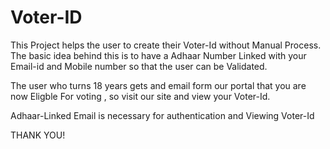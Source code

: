 # Voter-ID

This Project helps the user to create their Voter-Id without Manual Process. The basic idea behind this is to have a Adhaar Number Linked with your Email-id and Mobile number so that the user can be Validated.

The user who turns 18 years gets and email form our portal that you are now Eligble For voting , so visit our site and view your Voter-Id.

Adhaar-Linked Email is necessary for authentication and Viewing Voter-Id





THANK YOU!
